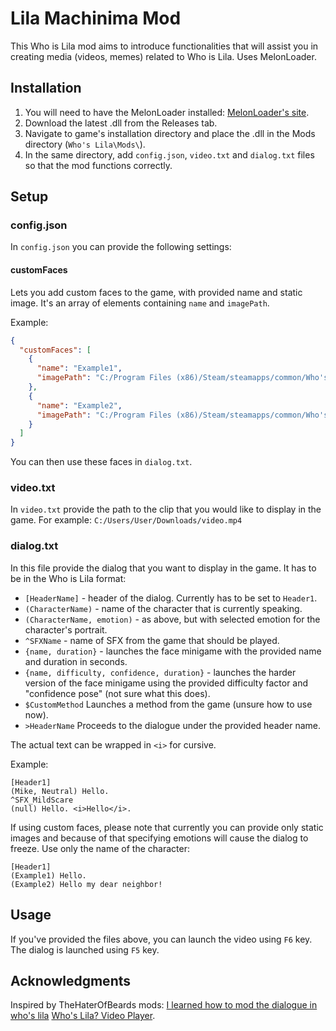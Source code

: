# Lila Machinima Mod

This Who is Lila mod aims to introduce functionalities that will assist you in creating media (videos, memes) related to Who is Lila. Uses MelonLoader.

## Installation

1. You will need to have the MelonLoader installed: [MelonLoader's site](https://melonwiki.xyz/).
1. Download the latest .dll from the Releases tab.
1. Navigate to game's installation directory and place the .dll in the Mods directory (`Who's Lila\Mods\`).
1. In the same directory, add `config.json`, `video.txt` and `dialog.txt` files so that the mod functions correctly.

## Setup

### config.json

In `config.json` you can provide the following settings:

#### customFaces

Lets you add custom faces to the game, with provided name and static image. It's an array of elements containing `name` and `imagePath`.

Example:

```json
{
  "customFaces": [
    {
      "name": "Example1",
      "imagePath": "C:/Program Files (x86)/Steam/steamapps/common/Who's Lila/Mods/faces/Example1.jpg"
    },
    {
      "name": "Example2",
      "imagePath": "C:/Program Files (x86)/Steam/steamapps/common/Who's Lila/Mods/faces/Example2.png"
    }
  ]
}
```

You can then use these faces in `dialog.txt`.

### video.txt

In `video.txt` provide the path to the clip that you would like to display in the game. For example: `C:/Users/User/Downloads/video.mp4`

### dialog.txt

In this file provide the dialog that you want to display in the game. It has to be in the Who is Lila format:

- `[HeaderName]` - header of the dialog. Currently has to be set to `Header1`.
- `(CharacterName)` - name of the character that is currently speaking.
- `(CharacterName, emotion)` - as above, but with selected emotion for the character's portrait.
- `^SFXName` - name of SFX from the game that should be played.
- `{name, duration}` - launches the face minigame with the provided name and duration in seconds.
- `{name, difficulty, confidence, duration}` - launches the harder version of the face minigame using the provided difficulty factor and "confidence pose" (not sure what this does).
- `$CustomMethod` Launches a method from the game (unsure how to use now).
- `>HeaderName` Proceeds to the dialogue under the provided header name.

The actual text can be wrapped in `<i>` for cursive.

Example:

```
[Header1]
(Mike, Neutral) Hello.
^SFX_MildScare
(null) Hello. <i>Hello</i>.
```

If using custom faces, please note that currently you can provide only static images and because of that specifying emotions will cause the dialog to freeze. Use only the name of the character:

```
[Header1]
(Example1) Hello.
(Example2) Hello my dear neighbor!
```

## Usage

If you've provided the files above, you can launch the video using `F6` key. The dialog is launched using `F5` key.

## Acknowledgments

Inspired by TheHaterOfBeards mods: [I learned how to mod the dialogue in who's lila](https://www.youtube.com/watch?v=g54Q0HkHOMM) [Who's Lila? Video Player](https://www.youtube.com/watch?v=rwHQdltWmN0).
